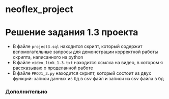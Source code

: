 # neoflex_project

# Решение задания 1.3 проекта

- В файле ```project3.sql``` находится скрипт, который содержит вспомогательные запросы для демонстрации корректной работы скрипта, написанного на python
- В файле ```video_link_1.3.txt``` находится ссылка на видео, в котором я рассказываю о проделанной работе
- В файле ```PROJ1_3.py``` находится скрипт, который состоит из двух функций: записи данных из бд в csv файл и записи из csv файла в бд

### Дополнительно
